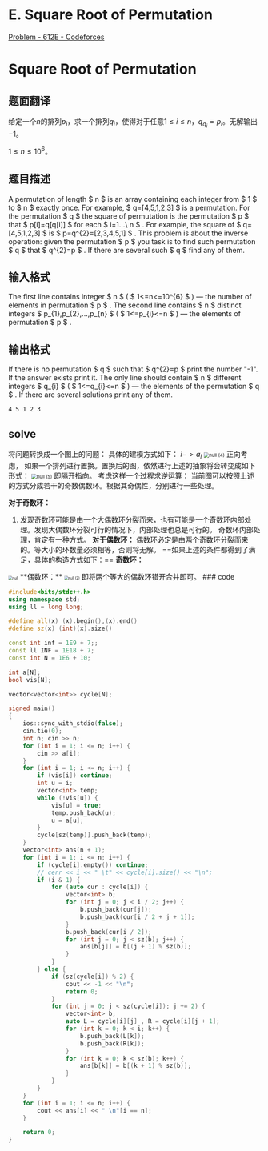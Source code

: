 # E. Square Root of Permutation

[Problem - 612E - Codeforces](https://codeforces.com/problemset/problem/612/E)

# Square Root of Permutation

## 题面翻译

给定一个$n$的排列$p_i$，求一个排列$q_i$，使得对于任意$1\leq i\leq n$，$q_{q_i}=p_i$。无解输出$-1$。

$1\leq n\leq10^6$。

## 题目描述
A permutation of length $ n $ is an array containing each integer from $ 1 $ to $ n $ exactly once. For example, $ q=[4,5,1,2,3] $ is a permutation. For the permutation $ q $ the square of permutation is the permutation $ p $ that $ p[i]=q[q[i]] $ for each $ i=1...\ n $ . For example, the square of $ q=[4,5,1,2,3] $ is $ p=q^{2}=[2,3,4,5,1] $ .
This problem is about the inverse operation: given the permutation $ p $ you task is to find such permutation $ q $ that $ q^{2}=p $ . If there are several such $ q $ find any of them.
## 输入格式
The first line contains integer $ n $ ( $ 1<=n<=10^{6} $ ) — the number of elements in permutation $ p $ .
The second line contains $ n $ distinct integers $ p_{1},p_{2},...,p_{n} $ ( $ 1<=p_{i}<=n $ ) — the elements of permutation $ p $ .
## 输出格式
If there is no permutation $ q $ such that $ q^{2}=p $ print the number "-1".
If the answer exists print it. The only line should contain $ n $ different integers $ q_{i} $ ( $ 1<=q_{i}<=n $ ) — the elements of the permutation $ q $ . If there are several solutions print any of them.
```
4 5 1 2 3
```
## solve
将问题转换成一个图上的问题： 具体的建模方式如下： $i -> a_i$
<img src="null%20(4).png" alt="null (4)" style="zoom:67%;" />
正向考虑， 如果一个排列进行置换。置换后的图，依然进行上述的抽象将会转变成如下形式：
<img src="null%20(5).png" alt="null (5)" style="zoom: 67%;" />
即隔开指向。
考虑这样一个过程求逆运算：
当前图可以按照上述的方式分成若干的奇数偶数环。根据其奇偶性，分别进行一些处理。

**对于奇数环：**

1. 发现奇数环可能是由一个大偶数环分裂而来，也有可能是一个奇数环内部处理。发现大偶数环分裂可行的情况下，内部处理也总是可行的。 奇数环内部处理，肯定有一种方式。
**对于偶数环：**
偶数环必定是由两个奇数环分裂而来的。等大小的环数量必须相等，否则将无解。
==如果上述的条件都得到了满足，具体的构造方式如下：==
**奇数环：**
<img src="null.png" alt="null" style="zoom:50%;" />
**偶数环：**
<img src="null%20(2).png" alt="null (2)" style="zoom:50%;" />
即将两个等大的偶数环错开合并即可。
### code

```cpp
#include<bits/stdc++.h>
using namespace std;
using ll = long long;

#define all(x) (x).begin(),(x).end()
#define sz(x) (int)(x).size()

const int inf = 1E9 + 7;;
const ll INF = 1E18 + 7;
const int N = 1E6 + 10;

int a[N];
bool vis[N];

vector<vector<int>> cycle[N];

signed main()
{
	ios::sync_with_stdio(false);
	cin.tie(0);
	int n; cin >> n;
	for (int i = 1; i <= n; i++) {
		cin >> a[i];
	}
	for (int i = 1; i <= n; i++) {
		if (vis[i]) continue;
		int u = i;
		vector<int> temp;
		while (!vis[u]) {
			vis[u] = true;
			temp.push_back(u);
			u = a[u];
		}
		cycle[sz(temp)].push_back(temp);
	}
	vector<int> ans(n + 1);
	for (int i = 1; i <= n; i++) {
		if (cycle[i].empty()) continue;
		// cerr << i << " \t" << cycle[i].size() << "\n";
		if (i & 1) {
			for (auto cur : cycle[i]) {
				vector<int> b;
				for (int j = 0; j < i / 2; j++) {
					b.push_back(cur[j]);
					b.push_back(cur[i / 2 + j + 1]);
				}
				b.push_back(cur[i / 2]);
				for (int j = 0; j < sz(b); j++) {
					ans[b[j]] = b[(j + 1) % sz(b)];
				}
			}
		} else {
			if (sz(cycle[i]) % 2) {
				cout << -1 << "\n";
				return 0;
			}
			for (int j = 0; j < sz(cycle[i]); j += 2) {
				vector<int> b;
				auto L = cycle[i][j] , R = cycle[i][j + 1];
				for (int k = 0; k < i; k++) {
					b.push_back(L[k]);
					b.push_back(R[k]);
				}
				for (int k = 0; k < sz(b); k++) {
					ans[b[k]] = b[(k + 1) % sz(b)];
				}
			}
		}
	}
	for (int i = 1; i <= n; i++) {
		cout << ans[i] << " \n"[i == n];
	}

	return 0;
}
```







